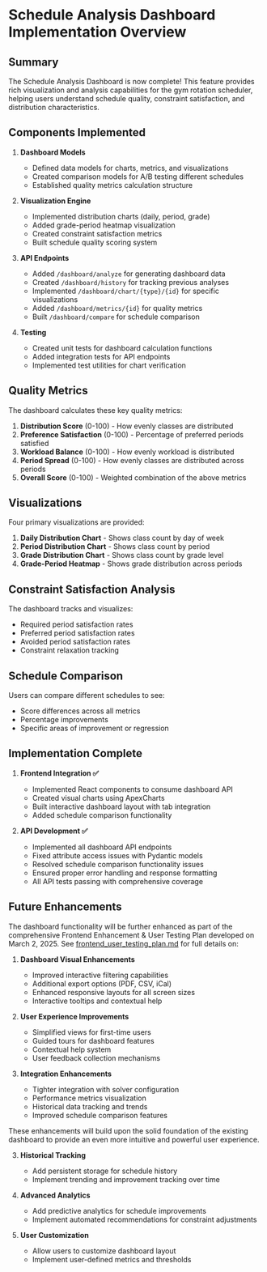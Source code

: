 # Schedule Analysis Dashboard Implementation Overview

## Summary

The Schedule Analysis Dashboard is now complete! This feature provides rich visualization and analysis capabilities for the gym rotation scheduler, helping users understand schedule quality, constraint satisfaction, and distribution characteristics.

## Components Implemented

1. **Dashboard Models**
   - Defined data models for charts, metrics, and visualizations
   - Created comparison models for A/B testing different schedules
   - Established quality metrics calculation structure

2. **Visualization Engine**
   - Implemented distribution charts (daily, period, grade)
   - Added grade-period heatmap visualization
   - Created constraint satisfaction metrics
   - Built schedule quality scoring system

3. **API Endpoints**
   - Added `/dashboard/analyze` for generating dashboard data
   - Created `/dashboard/history` for tracking previous analyses
   - Implemented `/dashboard/chart/{type}/{id}` for specific visualizations
   - Added `/dashboard/metrics/{id}` for quality metrics
   - Built `/dashboard/compare` for schedule comparison

4. **Testing**
   - Created unit tests for dashboard calculation functions
   - Added integration tests for API endpoints
   - Implemented test utilities for chart verification

## Quality Metrics

The dashboard calculates these key quality metrics:

1. **Distribution Score** (0-100) - How evenly classes are distributed
2. **Preference Satisfaction** (0-100) - Percentage of preferred periods satisfied
3. **Workload Balance** (0-100) - How evenly workload is distributed
4. **Period Spread** (0-100) - How evenly classes are distributed across periods
5. **Overall Score** (0-100) - Weighted combination of the above metrics

## Visualizations

Four primary visualizations are provided:

1. **Daily Distribution Chart** - Shows class count by day of week
2. **Period Distribution Chart** - Shows class count by period
3. **Grade Distribution Chart** - Shows class count by grade level
4. **Grade-Period Heatmap** - Shows grade distribution across periods

## Constraint Satisfaction Analysis

The dashboard tracks and visualizes:

- Required period satisfaction rates
- Preferred period satisfaction rates  
- Avoided period satisfaction rates
- Constraint relaxation tracking

## Schedule Comparison

Users can compare different schedules to see:

- Score differences across all metrics
- Percentage improvements
- Specific areas of improvement or regression

## Implementation Complete

1. **Frontend Integration ✅**
   - Implemented React components to consume dashboard API
   - Created visual charts using ApexCharts
   - Built interactive dashboard layout with tab integration
   - Added schedule comparison functionality

2. **API Development ✅**
   - Implemented all dashboard API endpoints
   - Fixed attribute access issues with Pydantic models
   - Resolved schedule comparison functionality issues
   - Ensured proper error handling and response formatting
   - All API tests passing with comprehensive coverage

## Future Enhancements

The dashboard functionality will be further enhanced as part of the comprehensive Frontend Enhancement & User Testing Plan developed on March 2, 2025. See [frontend_user_testing_plan.md](frontend_user_testing_plan.md) for full details on:

1. **Dashboard Visual Enhancements**
   - Improved interactive filtering capabilities
   - Additional export options (PDF, CSV, iCal)
   - Enhanced responsive layouts for all screen sizes
   - Interactive tooltips and contextual help

2. **User Experience Improvements**
   - Simplified views for first-time users
   - Guided tours for dashboard features
   - Contextual help system
   - User feedback collection mechanisms

3. **Integration Enhancements**
   - Tighter integration with solver configuration
   - Performance metrics visualization
   - Historical data tracking and trends
   - Improved schedule comparison features

These enhancements will build upon the solid foundation of the existing dashboard to provide an even more intuitive and powerful user experience.

3. **Historical Tracking**
   - Add persistent storage for schedule history
   - Implement trending and improvement tracking over time

4. **Advanced Analytics**
   - Add predictive analytics for schedule improvements
   - Implement automated recommendations for constraint adjustments

5. **User Customization**
   - Allow users to customize dashboard layout
   - Implement user-defined metrics and thresholds